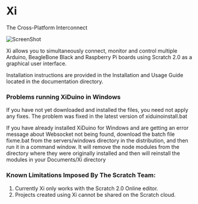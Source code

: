 Xi
======
The Cross-Platform Interconnect

![ScreenShot](https://raw.github.com/MrYsLab/Xi/master/documentation/XiLogo.png)

Xi allows you to simultaneously connect, monitor and control multiple Arduino, 
BeagleBone Black and Raspberry Pi boards using Scratch 2.0 as a graphical user interface.

Installation instructions are provided in the Installation and Usage Guide located in the documentation directory.

### Problems running XiDuino in Windows
If you have not yet downloaded and installed the files, you need not apply any fixes. The problem was fixed
in the latest version of xiduinoinstall.bat

If you have already installed XiDuino for Windows and are getting an error message about Websocket not being found,
download the batch file fixme.bat from the servers/windows directory in the distribution, and then run it in a
command window. It will remove the node modules from the directory where they were originally installed and then will
reinstall the modules in your Documents/Xi directory

### Known Limitations Imposed By The Scratch Team:
1. Currently Xi only works with the Scratch 2.0 Online editor.
2. Projects created using Xi cannot be shared on the Scratch cloud.





